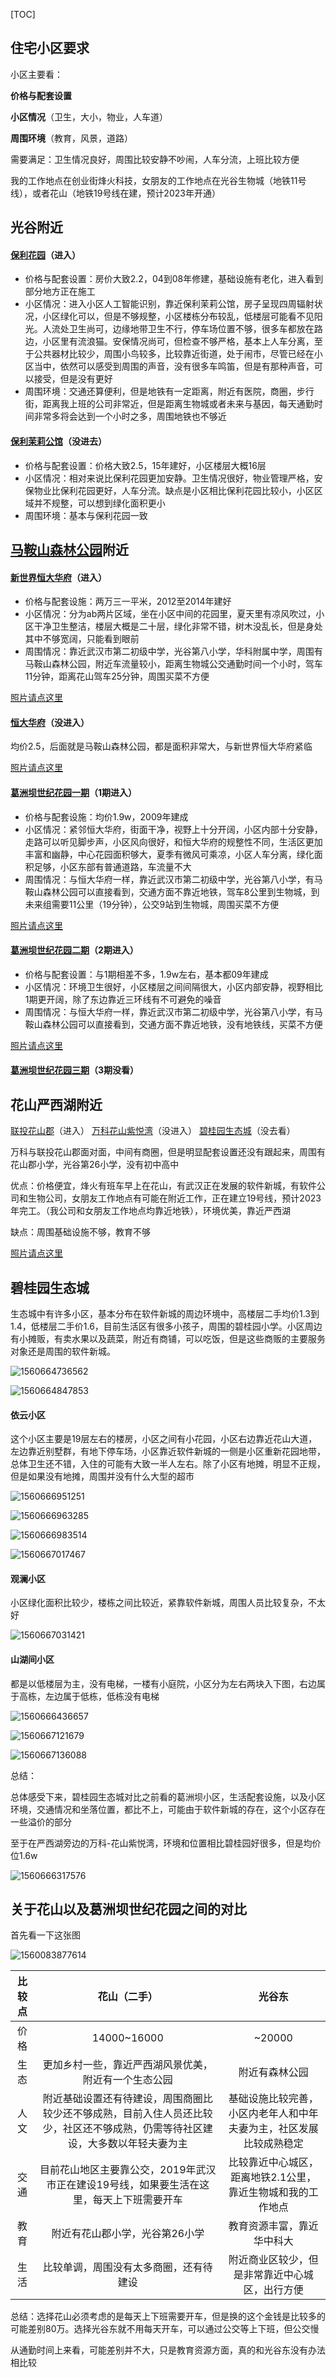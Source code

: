[TOC]

## 住宅小区要求

小区主要看：

**价格与配套设置**

**小区情况**（卫生，大小，物业，人车道）

**周围环境**（教育，风景，道路）

需要满足：卫生情况良好，周围比较安静不吵闹，人车分流，上班比较方便

我的工作地点在创业街烽火科技，女朋友的工作地点在光谷生物城（地铁11号线），或者花山（地铁19号线在建，预计2023年开通）



## 光谷附近

#### [保利花园](https://www.amap.com/place/B001B0K7DH)（进入）

- 价格与配套设置：房价大致2.2，04到08年修建，基础设施有老化，进入看到部分地方正在施工
- 小区情况：进入小区人工智能识别，靠近保利茉莉公馆，房子呈现四周辐射状况，小区绿化可以，但是不够规整，小区楼栋分布较乱，低楼层可能看不见阳光。人流处卫生尚可，边缘地带卫生不行，停车场位置不够，很多车都放在路边，小区里有流浪猫。安保情况尚可，但检查不够严格，基本上人车分离，至于公共器材比较少，周围小鸟较多，比较靠近街道，处于闹市，尽管已经在小区当中，依然可以感受到周围的声音，没有很多车鸣笛，但是有那种声音，可以接受，但是没有更好
- 周围环境：交通还算便利，但是地铁有一定距离，附近有医院，商圈，步行街，距离我上班的公司非常近，但是距离生物城或者未来与基因，每天通勤时间非常多将会达到一个小时之多，周围地铁也不够近

#### [保利茉莉公馆](https://www.amap.com/place/B001B1C2PN)（没进去）

- 价格与配套设置：价格大致2.5，15年建好，小区楼层大概16层
- 小区情况：相对来说比保利花园更加安静。卫生情况很好，物业管理严格，安保物业比保利花园更好，人车分流。缺点是小区相比保利花园比较小，小区区域并不规整，可以想到绿化面积更小
- 周围环境：基本与保利花园一致



## [马鞍山森林公园](https://www.amap.com/place/B001B0IZXU)附近

#### [新世界恒大华府](https://www.amap.com/place/B001B1DIF4)（进入）

- 价格与配套设施：两万三一平米，2012至2014年建好
- 小区情况：分为ab两片区域，坐在小区中间的花园里，夏天里有凉风吹过，小区干净卫生整洁，楼层大概是二十层，绿化非常不错，树木没乱长，但是身处其中不够宽阔，只能看到眼前
- 周围情况：靠近武汉市第二初级中学，光谷第八小学，华科附属中学，周围有马鞍山森林公园，附近车流量较小，距离生物城公交通勤时间一个小时，驾车11分钟，距离花山驾车25分钟，周围买菜不方便

[照片请点这里](https://github.com/pinwei1900/show/blob/master/%E7%9C%8B%E6%88%BF/%E6%96%B0%E4%B8%96%E7%95%8C%E6%81%92%E5%A4%A7%E5%8D%8E%E5%BA%9C.md)



#### [恒大华府](https://www.amap.com/place/B0FFF293CI)（没进入）

均价2.5，后面就是马鞍山森林公园，都是面积非常大，与新世界恒大华府紧临

[照片请点这里](https://github.com/pinwei1900/show/blob/master/%E7%9C%8B%E6%88%BF/%E6%96%B0%E4%B8%96%E7%95%8C%E6%81%92%E5%A4%A7%E5%8D%8E%E5%BA%9C.md)



#### [葛洲坝世纪花园一期](https://www.amap.com/place/B0FFGCBBW7)（1期进入）

- 价格与配套设施：均价1.9w，2009年建成
- 小区情况：紧邻恒大华府，街面干净，视野上十分开阔，小区内部十分安静，走路可以听见脚步声，小区风向很好，和恒大华府的规整性不同，生活区更加丰富和幽静，中心花园面积够大，夏季有微风可乘凉，小区人车分离，绿化面积足够，小区东部有普通道路，车流量不大
- 周围情况：与恒大华府一样，靠近武汉市第二初级中学，光谷第八小学，有马鞍山森林公园可以直接看到，交通方面不靠近地铁，驾车8公里到生物城，到未来组需要11公里（19分钟），公交9站到生物城，周围买菜不方便

[照片请点这里](https://github.com/pinwei1900/show/blob/master/%E7%9C%8B%E6%88%BF/%E8%91%9B%E6%B4%B2%E5%9D%9D%E4%B8%96%E7%BA%AA%E8%8A%B1%E5%9B%AD.md)



#### [葛洲坝世纪花园二期](https://www.amap.com/place/B0FFF0EU29)（2期进入）

- 价格与配套设置：与1期相差不多，1.9w左右，基本都09年建成
- 小区情况：环境卫生很好，小区楼层之间间隔很大，小区内部安静，视野相比1期更开阔，除了东边靠近三环线有不可避免的噪音
- 周围情况：与恒大华府一样，靠近武汉市第二初级中学，光谷第八小学，有马鞍山森林公园可以直接看到，交通方面不靠近地铁，没有地铁线，买菜不方便

[照片请点这里](https://github.com/pinwei1900/show/blob/master/%E7%9C%8B%E6%88%BF/%E8%91%9B%E6%B4%B2%E5%9D%9D%E4%B8%96%E7%BA%AA%E8%8A%B1%E5%9B%AD.md)



#### [葛洲坝世纪花园三期](https://www.amap.com/place/B0FFGCBBWD)（3期没看）



## 花山严西湖附近

[联投花山郡](https://www.amap.com/place/B001B1DEN8)（进入）
[万科花山紫悦湾](https://www.amap.com/place/B0FFG2M1C7)（没进入）
[碧桂园生态城](https://www.amap.com/place/B001B1H2TY)（没去看）

万科与联投花山郡面对面，中间有商圈，但是明显配套设置还没有跟起来，周围有花山郡小学，光谷第26小学，没有初中高中

优点：价格便宜，烽火有班车早上在花山，有武汉正在发展的软件新城，有软件公司和生物公司，女朋友工作地点有可能在附近工作，正在建立19号线，预计2023年完工。（我公司和女朋友工作地点均靠近地铁），环境优美，靠近严西湖

缺点：周围基础设施不够，教育不够

[照片请点这里](https://github.com/pinwei1900/show/blob/master/%E7%9C%8B%E6%88%BF/%E8%8A%B1%E5%B1%B1%E5%9C%B0%E5%8C%BA.md)





## 碧桂园生态城

生态城中有许多小区，基本分布在软件新城的周边环境中，高楼层二手均价1.3到1.4，低楼层二手价1.6，目前生活区有很多小孩子，周围的碧桂园小学。小区周边有小摊贩，有卖水果以及蔬菜，附近有商铺，可以吃饭，但是这些商贩的主要服务对象还是周围的软件新城。

![1560664736562](1560664736562.png)



![1560664847853](1560664847853.png)



#### 依云小区

这个小区主要是19层左右的楼房，小区之间有小花园，小区右边靠近花山大道，左边靠近别墅群，有地下停车场，小区靠近软件新城的一侧是小区重新花园地带，总体卫生还不错，入住的可能有大致一半人左右。除了小区有地摊，明显不正规，但是如果没有地摊，周围并没有什么大型的超市

![1560666951251](1560666951251.png)

![1560666963285](1560666963285.png)

![1560666983514](1560666983514.png)

![1560667017467](1560667017467.png)



#### 观澜小区

小区绿化面积比较少，楼栋之间比较近，紧靠软件新城，周围人员比较复杂，不太好

![1560667031421](1560667031421.png)



#### 山湖间小区

都是以低楼层为主，没有电梯，一楼有小庭院，小区分为左右两块入下图，右边属于高栋，左边属于低栋，低栋没有电梯

![1560666436657](1560666436657.png)

![1560667121679](1560667121679.png)

![1560667136088](1560667136088.png)

总结：

总体感受下来，碧桂园生态城对比之前看的葛洲坝小区，生活配套设施，以及小区环境，交通情况和坐落位置，都比不上，可能由于软件新城的存在，这个小区存在一些溢价的部分

至于在严西湖旁边的万科-花山紫悦湾，环境和位置相比碧桂园好很多，但是均价位1.6w

![1560666317576](1560666317576.png)







## 关于花山以及葛洲坝世纪花园之间的对比

首先看一下这张图

![1560083877614](../../../%E6%96%87%E6%A1%A3/show/%E7%9C%8B%E6%88%BF/1560083877614.png)



| 比较点 |                         花山（二手）                         |                            光谷东                            |
| :----: | :----------------------------------------------------------: | :----------------------------------------------------------: |
|  价格  |                         14000~16000                          |                            ~20000                            |
|  生态  |     更加乡村一些，靠近严西湖风景优美，附近有一个生态公园     |                        附近有森林公园                        |
|  人文  | 附近基础设置还有待建设，周围商圈比较少还不够成熟，目前入住人员还比较少，社区还不够成熟，仍需等待社区建设，大多数以年轻夫妻为主 | 基础设施比较完善，小区内老年人和中年夫妻为主，社区发展比较成熟稳定 |
|  交通  | 目前花山地区主要靠公交，2019年武汉市正在建设19号线，如果要生活在这里，每天上下班需要开车 | 比较靠近中心城区，距离地铁2.1公里，靠近生物城和我的工作地点  |
|  教育  |                附近有花山郡小学，光谷第26小学                |                  教育资源丰富，靠近华中科大                  |
|  生活  |            比较单调，周围没有太多商圈，还有待建设            |        附近商业区较少，但是非常靠近中心城区，出行方便        |

总结：选择花山必须考虑的是每天上下班需要开车，但是换的这个金钱是比较多的可能差别80万。选择光谷东就不用每天开车，可以通过公交等上下班，但公交慢

从通勤时间上来看，可能差别并不大，只是教育资源方面，真的和光谷东没有办法相比较





